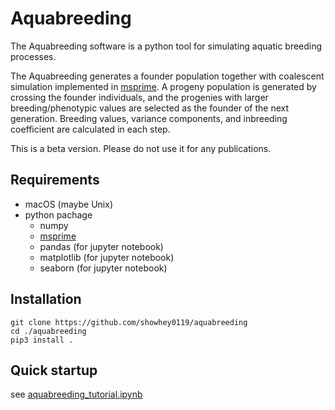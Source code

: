 # Aquabreeding

The Aquabreeding software is a python tool for simulating aquatic breeding processes.

The Aquabreeding generates a founder population together with coalescent simulation implemented in [msprime](https://tskit.dev/msprime/docs/stable/intro.html).  A progeny population is generated by crossing the founder individuals, and the progenies with larger breeding/phenotypic values are selected as the founder of the next generation.  Breeding values, variance components, and inbreeding coefficient are calculated in each step.

This is a beta version.  Please do not use it for any publications.

## Requirements
- macOS (maybe Unix)
- python pachage
    - numpy  
    - [msprime](https://tskit.dev/msprime/docs/stable/intro.html)  
    - pandas (for jupyter notebook)  
    - matplotlib (for jupyter notebook)  
    - seaborn (for jupyter notebook)  


## Installation
`git clone https://github.com/showhey0119/aquabreeding`  
`cd ./aquabreeding`  
`pip3 install .`  


## Quick startup
see [aquabreeding\_tutorial.ipynb](https://github.com/showhey0119/aquabreeding/blob/master/aquabreeding_tutorial.ipynb)


